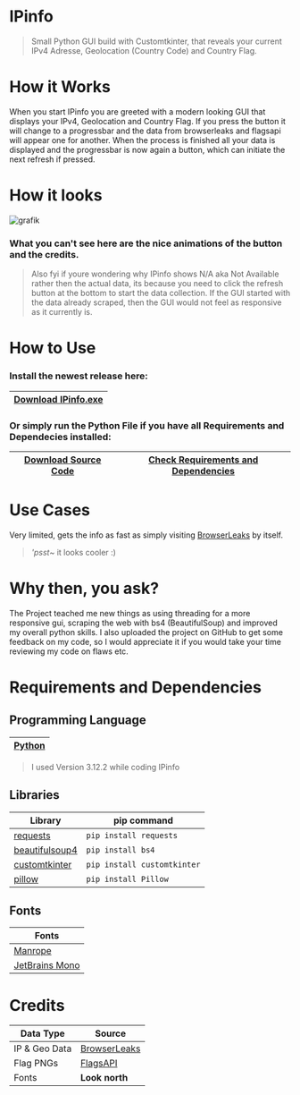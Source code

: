 # IPinfo
>Small Python GUI build with Customtkinter, that reveals your current IPv4 Adresse, Geolocation (Country Code) and Country Flag.


# How it Works
When you start IPinfo you are greeted with a modern looking GUI that displays your IPv4, Geolocation and Country Flag. If you press the button it will change to a progressbar and the data from browserleaks and flagsapi will appear one for another. When the process is finished all your data is displayed and the progressbar is now again a button, which can initiate the next refresh if pressed.


# How it looks
![grafik](https://github.com/NiiV3AU/IPinfo/assets/86131759/271e5dd9-1751-486a-aae8-71d6413419f0)
### What you can't see here are the nice animations of the button and the credits.
> Also fyi if youre wondering why IPinfo shows N/A aka Not Available rather then the actual data, its because you need to click the refresh button at the bottom to start the data collection. If the GUI started with the data already scraped, then the GUI would not feel as responsive as it currently is.


# How to Use
### Install the newest release here: 
| [Download IPinfo.exe](https://github.com/NiiV3AU/IPinfo/releases/latest/download/IPinfo.exe) |
| ------------- |

### Or simply run the Python File if you have all Requirements and Dependecies installed:
| [Download Source Code](https://github.com/NiiV3AU/IPinfo/archive/refs/heads/main.zip) | [Check Requirements and Dependencies](https://github.com/NiiV3AU/IPinfo?tab=readme-ov-file#requirements-and-dependencies) |
| ------------- | ------------- |


# Use Cases
Very limited, gets the info as fast as simply visiting [BrowserLeaks](https://browserleaks.com) by itself.
> *'psst*~ it looks cooler :)


# Why then, you ask?
The Project teached me new things as using threading for a more responsive gui, scraping the web with bs4 (BeautifulSoup) and improved my overall python skills. I also uploaded the project on GitHub to get some feedback on my code, so I would appreciate it if you would take your time reviewing my code on flaws etc.


# Requirements and Dependencies
## Programming Language
| [Python](https://python.org) |
| ------------- |
>I used Version 3.12.2 while coding IPinfo

## Libraries
| __Library__ | __pip command__ |                                                          
| ------------- | ------------- |                                                          
| [requests](https://pypi.org/project/requests/) | `pip install requests` |               
| [beautifulsoup4](https://pypi.org/project/beautifulsoup4/) | `pip install bs4` |          
| [customtkinter](https://pypi.org/project/customtkinter/) | `pip install customtkinter` |  
| [pillow](https://pypi.org/project/pillow/) | `pip install Pillow` |                      

## Fonts
| __Fonts__ |
| ------------- |
| [Manrope](https://fonts.google.com/specimen/Manrope) |
| [JetBrains Mono](https://www.jetbrains.com/lp/mono/) |


# Credits
| Data Type | Source |
| ------------- | ------------- |
| IP & Geo Data | [BrowserLeaks](https://browserleaks.com) |
| Flag PNGs | [FlagsAPI](https://flagsapi.com/) |
| Fonts | __Look north__ |
